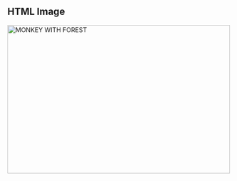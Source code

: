 <!DOCTYPE html>
<html>
<body>

<h2>HTML Image</h2>
<img src="https://cdn.discordapp.com/attachments/887962015040147486/941035873938599976/FOREST_WITH_MONKEY.png" alt="MONKEY WITH FOREST" width="500" height="333">

</body>
</html>

